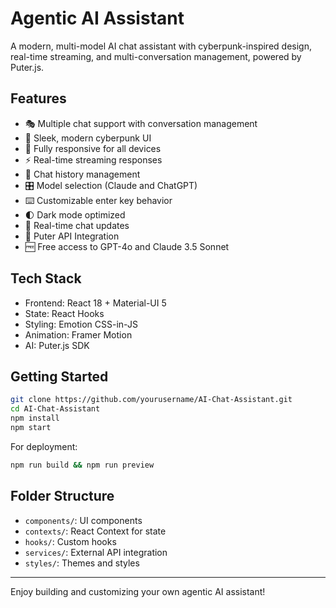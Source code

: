# Agentic AI Assistant

A modern, multi-model AI chat assistant with cyberpunk-inspired design, real-time streaming, and multi-conversation management, powered by Puter.js.

## Features

- 🎭 Multiple chat support with conversation management
- 🎨 Sleek, modern cyberpunk UI
- 📱 Fully responsive for all devices
- ⚡ Real-time streaming responses
- 🔄 Chat history management
- 🎛️ Model selection (Claude and ChatGPT)
- ⌨️ Customizable enter key behavior
- 🌓 Dark mode optimized
- 🔄 Real-time chat updates
- 🤖 Puter API Integration
- 🆓 Free access to GPT-4o and Claude 3.5 Sonnet

## Tech Stack

- Frontend: React 18 + Material-UI 5
- State: React Hooks
- Styling: Emotion CSS-in-JS
- Animation: Framer Motion
- AI: Puter.js SDK

## Getting Started

```sh
git clone https://github.com/yourusername/AI-Chat-Assistant.git
cd AI-Chat-Assistant
npm install
npm start
```

For deployment:

```sh
npm run build && npm run preview
```

## Folder Structure

- `components/`: UI components
- `contexts/`: React Context for state
- `hooks/`: Custom hooks
- `services/`: External API integration
- `styles/`: Themes and styles

---

Enjoy building and customizing your own agentic AI assistant!